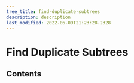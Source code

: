 ```yaml
---
tree_title: find-duplicate-subtrees
description: description
last_modified: 2022-06-09T21:23:28.2328
---
```


# Find Duplicate Subtrees

## Contents
